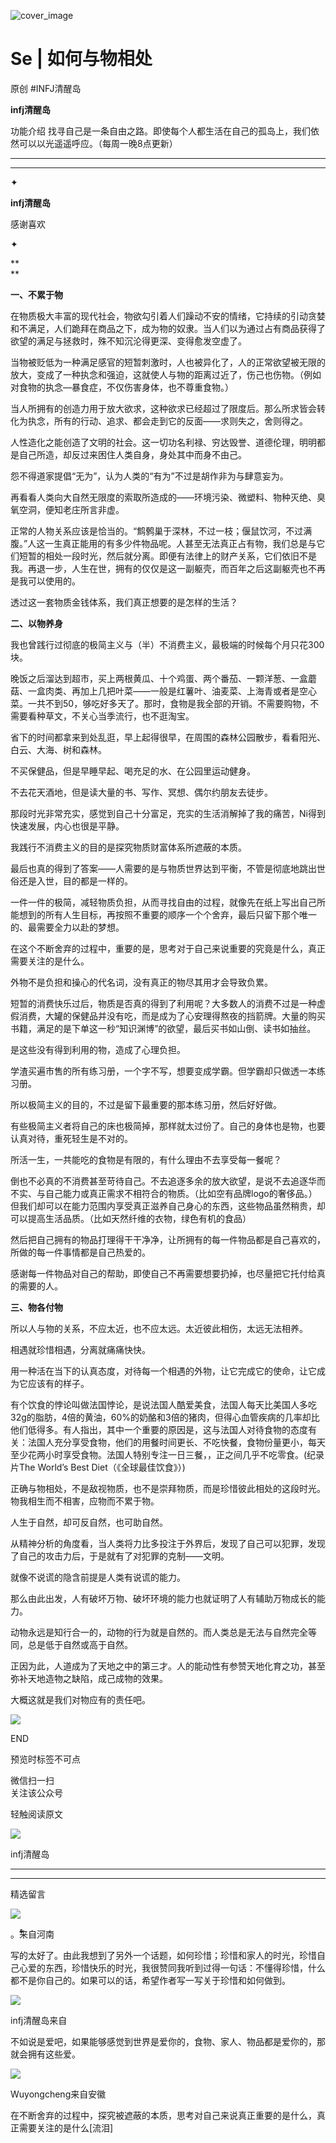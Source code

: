 ![cover_image](https://mmbiz.qlogo.cn/mmbiz_jpg/DZCdtia4bJxqh04WklunfXElBT35T7MFxhsvpaQ3fmRj1EnIj1PfV2pdvT9EFsuQJZkE9vd2cS7VAI6KUOG1h9w/0?wx_fmt=jpeg)

#  Se | 如何与物相处

原创  #INFJ清醒岛  

**infj清醒岛**



功能介绍  找寻自己是一条自由之路。即使每个人都生活在自己的孤岛上，我们依然可以以光遥遥呼应。（每周一晚8点更新）

__ __

__ _ _

✦

  

**infj清醒岛**

感谢喜欢

✦

**  
**

**一、不累于物**  

在物质极大丰富的现代社会，物欲勾引着人们躁动不安的情绪，它持续的引动贪婪和不满足，人们跪拜在商品之下，成为物的奴隶。当人们以为通过占有商品获得了欲望的满足与拯救时，殊不知沉沦得更深、变得愈发空虚了。

当物被贬低为一种满足感官的短暂刺激时，人也被异化了，人的正常欲望被无限的放大，变成了一种执念和强迫，这就使人与物的距离过近了，伤己也伤物。（例如对食物的执念—暴食症，不仅伤害身体，也不尊重食物。）

当人所拥有的创造力用于放大欲求，这种欲求已经超过了限度后。那么所求皆会转化为执念，所有的行动、追求、都会走到它的反面——求则失之，舍则得之。

人性造化之能创造了文明的社会。这一切功名利禄、穷达毁誉、道德伦理，明明都是自己所造，却反过来困住人类自身，身处其中而身不由己。

怨不得道家提倡“无为”，认为人类的“有为”不过是胡作非为与肆意妄为。

再看看人类向大自然无限度的索取所造成的——环境污染、微塑料、物种灭绝、臭氧空洞，便知老庄所言非虚。

正常的人物关系应该是恰当的。“鹪鹩巢于深林，不过一枝；偃鼠饮河，不过满腹。”人这一生真正能用的有多少件物品呢。人甚至无法真正占有物，我们总是与它们短暂的相处一段时光，然后就分离。即便有法律上的财产关系，它们依旧不是我。再退一步，人生在世，拥有的仅仅是这一副躯壳，而百年之后这副躯壳也不再是我可以使用的。

透过这一套物质金钱体系，我们真正想要的是怎样的生活？

  

**二、以物养身**

我也曾践行过彻底的极简主义与（半）不消费主义，最极端的时候每个月只花300块。

晚饭之后溜达到超市，买上两根黄瓜、十个鸡蛋、两个番茄、一颗洋葱、一盒蘑菇、一盒肉类、再加上几把叶菜——一般是红薯叶、油麦菜、上海青或者是空心菜。一共不到50，够吃好多天了。那时，食物是我全部的开销。不需要购物，不需要看种草文，不关心当季流行，也不逛淘宝。

省下的时间都拿来到处乱逛，早上起得很早，在周围的森林公园散步，看看阳光、白云、大海、树和森林。

不买保健品，但是早睡早起、喝充足的水、在公园里运动健身。

不去花天酒地，但是读大量的书、写作、冥想、偶尔约朋友去徒步。

那段时光非常充实，感觉到自己十分富足，充实的生活消解掉了我的痛苦，Ni得到快速发展，内心也很是平静。

我践行不消费主义的目的是探究物质财富体系所遮蔽的本质。

最后也真的得到了答案——人需要的是与物质世界达到平衡，不管是彻底地跳出世俗还是入世，目的都是一样的。

一件一件的极简，减轻物质负担，从而寻找自由的过程，就像先在纸上写出自己所能想到的所有人生目标，再按照不重要的顺序一个个舍弃，最后只留下那个唯一的、最需要全力以赴的梦想。

在这个不断舍弃的过程中，重要的是，思考对于自己来说重要的究竟是什么，真正需要关注的是什么。

外物不是负担和操心的代名词，没有真正的物尽其用才会导致负累。

短暂的消费快乐过后，物质是否真的得到了利用呢？大多数人的消费不过是一种虚假消费，大罐的保健品并没有吃，而是成为了心安理得熬夜的挡箭牌。大量的购买书籍，满足的是下单这一秒“知识渊博”的欲望，最后买书如山倒、读书如抽丝。

是这些没有得到利用的物，造成了心理负担。

学渣买遍市售的所有练习册，一个字不写，想要变成学霸。但学霸却只做透一本练习册。

所以极简主义的目的，不过是留下最重要的那本练习册，然后好好做。

有些极简主义者将自己的床也极简掉，那样就太过份了。自己的身体也是物，也要认真对待，重死轻生是不对的。

所活一生，一共能吃的食物是有限的，有什么理由不去享受每一餐呢？

倒也不必真的不消费甚至苛待自己。不去追逐多余的放大欲望，是说不去追逐华而不实、与自己能力或真正需求不相符合的物质。（比如空有品牌logo的奢侈品。）但我们却可以在能力范围内享受真正滋养自己身心的东西，这些物品虽然稍贵，却可以提高生活品质。（比如天然纤维的衣物，绿色有机的食品）

然后把自己拥有的物品打理得干干净净，让所拥有的每一件物品都是自己喜欢的，所做的每一件事情都是自己热爱的。

感谢每一件物品对自己的帮助，即使自己不再需要想要扔掉，也尽量把它托付给真的需要的人。

**三、物各付物**

所以人与物的关系，不应太近，也不应太远。太近彼此相伤，太远无法相养。

相遇就珍惜相遇，分离就痛痛快快。

用一种活在当下的认真态度，对待每一个相遇的外物，让它完成它的使命，让它成为它应该有的样子。

有个饮食的悖论叫做法国悖论，是说法国人酷爱美食，法国人每天比美国人多吃32g的脂肪，4倍的黄油，60%的奶酪和3倍的猪肉，但得心血管疾病的几率却比他们低得多。有人指出，其中一个重要的原因是，这与法国人对待食物的态度有关：法国人充分享受食物，他们的用餐时间更长、不吃快餐，食物份量更小，每天至少花两小时享受食物。法国人特别专注一日三餐，，正之间几乎不吃零食。(纪录片The
World’s Best Diet（《全球最佳饮食》）)

正确与物相处，不是敌视物质，也不是崇拜物质，而是珍惜彼此相处的这段时光。物我相生而不相害，应物而不累于物。

人生于自然，却可反自然，也可助自然。

从精神分析的角度看，当人类将力比多投注于外界后，发现了自己可以犯罪，发现了自己的攻击力后，于是就有了对犯罪的克制——文明。

就像不说谎的隐含前提是人类有说谎的能力。

那么由此出发，人有破坏万物、破坏环境的能力也就证明了人有辅助万物成长的能力。

动物永远是知行合一的，动物的行为就是自然的。而人类总是无法与自然完全等同，总是低于自然或高于自然。

正因为此，人道成为了天地之中的第三才。人的能动性有参赞天地化育之功，甚至弥补天地造物之缺陷，成己成物的效果。

大概这就是我们对物应有的责任吧。

  

![](https://mmbiz.qpic.cn/mmbiz_gif/7FiadXCUBpqt43ySAFleQonQAWQDMwvCPOiaiaFlUYSG8ibicVqc4d5rBa4niaAWr9DmauJ43FCich2gaNDU6PiaKZQf6w/640?wx_fmt=gif)

END  

预览时标签不可点

微信扫一扫  
关注该公众号



轻触阅读原文

![](http://mmbiz.qpic.cn/mmbiz_png/DZCdtia4bJxpcRrqEcIicNn7icChObS1Eqm6u2hlN1LGAHvlMHZg6O2a3A47KdeC6IqvVTuryNZQpDFQ1LX3JvT9w/0?wx_fmt=png)

infj清醒岛







****



****





精选留言

![](http://mmsns.qpic.cn/mmsns/iaxNB5XaibCeLTYWIUGCYm7cS1kFxTx4ibUSEBZJ6VnOdXPDItJ9PaGRg/0)

。ۗۚۗۖۗۗۚ来自河南

写的太好了。由此我想到了另外一个话题，如何珍惜；珍惜和家人的时光，珍惜自己心爱的东西，珍惜快乐的时光，我很赞同我听到过得一句话：不懂得珍惜，什么都不是你自己的。如果可以的话，希望作者写一写关于珍惜和如何做到。

![](http://wx.qlogo.cn/mmhead/Q3auHgzwzM4icoibBPppWkMrbLG1lB8KhWHaiaiabBib87BTTdVQC8Cyacg/64)

infj清醒岛来自

不如说是爱吧，如果能够感觉到世界是爱你的，食物、家人、物品都是爱你的，那就会拥有这些爱。

![](http://mmsns.qpic.cn/mmsns/iaxNB5XaibCeLTYWIUGCYm7cS1kFxTx4ibUSEBZJ6VnOdXPDItJ9PaGRg/0)

Wuyongcheng来自安徽

在不断舍弃的过程中，探究被遮蔽的本质，思考对自己来说真正重要的是什么，真正需要关注的是什么[流泪]

